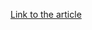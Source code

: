 [Link to the article](https://cyble.com/blog/hidden-in-plain-sight-errorfathers-deadly-deployment-of-cerberus/)
